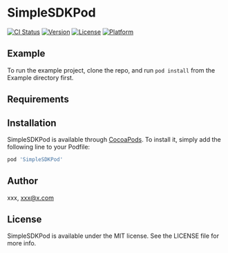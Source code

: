 # SimpleSDKPod

[![CI Status](https://img.shields.io/travis/xxx/SimpleSDKPod.svg?style=flat)](https://travis-ci.org/xxx/SimpleSDKPod)
[![Version](https://img.shields.io/cocoapods/v/SimpleSDKPod.svg?style=flat)](https://cocoapods.org/pods/SimpleSDKPod)
[![License](https://img.shields.io/cocoapods/l/SimpleSDKPod.svg?style=flat)](https://cocoapods.org/pods/SimpleSDKPod)
[![Platform](https://img.shields.io/cocoapods/p/SimpleSDKPod.svg?style=flat)](https://cocoapods.org/pods/SimpleSDKPod)

## Example

To run the example project, clone the repo, and run `pod install` from the Example directory first.

## Requirements

## Installation

SimpleSDKPod is available through [CocoaPods](https://cocoapods.org). To install
it, simply add the following line to your Podfile:

```ruby
pod 'SimpleSDKPod'
```

## Author

xxx, xxx@x.com

## License

SimpleSDKPod is available under the MIT license. See the LICENSE file for more info.
